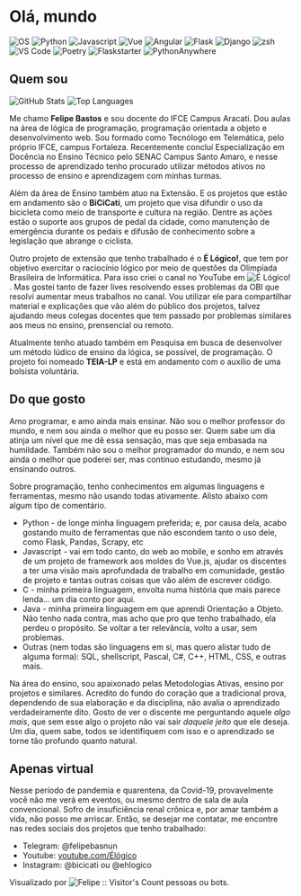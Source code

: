 # Olá, mundo

![OS](https://img.shields.io/badge/OS-GNU%2FLinux-blue)
![Python](https://img.shields.io/badge/Code-Python-blue)
![Javascript](https://img.shields.io/badge/Code-Javascript-blue)
![Vue](https://img.shields.io/badge/Framework-Vue-blue)
![Angular](https://img.shields.io/badge/Framework-Angular-blue)
![Flask](https://img.shields.io/badge/Framework-Flask-blue)
![Django](https://img.shields.io/badge/Framework-Django-blue)
![zsh](https://img.shields.io/badge/Shell-zsh-blue)
![VS Code](https://img.shields.io/badge/Editor-VS%2FCode-blue)
![Poetry](https://img.shields.io/badge/Tools-Poetry-blue)
![Flaskstarter](https://img.shields.io/badge/Tools-Flaskstarter-blue)
![PythonAnywhere](https://img.shields.io/badge/Cloud-PythonAnywhere-blue)

## Quem sou

![GitHub Stats](https://github-readme-stats.vercel.app/api?username=felipebastos&show_icons=true)
![Top Languages](https://github-readme-stats.vercel.app/api/top-langs/?username=felipebastos&show_icons=true)

Me chamo **Felipe Bastos** e sou docente do IFCE Campus Aracati. Dou aulas na área de lógica de programação, programação orientada a objeto e desenvolvimento web. Sou formado como Tecnólogo em Telemática, pelo próprio IFCE, campus Fortaleza. Recentemente concluí Especialização em Docência no Ensino Técnico pelo SENAC Campus Santo Amaro, e nesse processo de aprendizado tenho procurado utilizar métodos ativos no processo de ensino e aprendizagem com minhas turmas.

Além da área de Ensino também atuo na Extensão. E os projetos que estão em andamento são o **BiCiCati**, um projeto que visa difundir o uso da bicicleta como meio de transporte e cultura na região. Dentre as ações estão o suporte aos grupos de pedal da cidade, como manutenção de emergência durante os pedais e difusão de conhecimento sobre a legislação que abrange o ciclista.

Outro projeto de extensão que tenho trabalhado é o **É Lógico!**, que tem por objetivo exercitar o raciocínio lógico por meio de questões da Olimpíada Brasileira de Informática. Para isso criei o canal no YouTube em ![É Lógico!](https://www.youtube.com/Élógico). Mas gostei tanto de fazer lives resolvendo esses problemas da OBI que resolvi aumentar meus trabalhos no canal. Vou utilizar ele para compartilhar material e explicações que vão além do público dos projetos, talvez ajudando meus colegas docentes que tem passado por problemas similares aos meus no ensino, prensencial ou remoto.

Atualmente tenho atuado também em Pesquisa em busca de desenvolver um método lúdico de ensino da lógica, se possível, de programação. O projeto foi nomeado **TEIA-LP** e está em andamento com o auxílio de uma bolsista voluntária.

## Do que gosto

Amo programar, e amo ainda mais ensinar. Não sou o melhor professor do mundo, e nem sou ainda o melhor que eu posso ser. Quem sabe um dia atinja um nível que me dê essa sensação, mas que seja embasada na humildade. Também não sou o melhor programador do mundo, e nem sou ainda o melhor que poderei ser, mas continuo estudando, mesmo já ensinando outros.

Sobre programação, tenho conhecimentos em algumas linguagens e ferramentas, mesmo não usando todas ativamente. Alisto abaixo com algum tipo de comentário.

- Python - de longe minha linguagem preferida; e, por causa dela, acabo gostando muito de ferramentas que não escondem tanto o uso dele, como Flask, Pandas, Scrapy, etc
- Javascript - vai em todo canto, do web ao mobile, e sonho em através de um projeto de framework aos moldes do Vue.js, ajudar os discentes a ter uma visão mais aprofundada de trabalho em comunidade, gestão de projeto e tantas outras coisas que vão além de escrever código.
- C - minha primeira linguagem, envolta numa história que mais parece lenda... um dia conto por aqui.
- Java - minha primeira linguagem em que aprendi Orientação a Objeto. Não tenho nada contra, mas acho que pro que tenho trabalhado, ela perdeu o propósito. Se voltar a ter relevância, volto a usar, sem problemas.
- Outras (nem todas são linguagens em si, mas quero alistar tudo de alguma forma): SQL, shellscript, Pascal, C#, C++, HTML, CSS, e outras mais.

Na área do ensino, sou apaixonado pelas Metodologias Ativas, ensino por projetos e similares. Acredito do fundo do coração que a tradicional prova, dependendo de sua elaboração e da disciplina, não avalia o aprendizado verdadeiramente dito. Gosto de ver o discente me perguntando aquele *algo mais*, que sem esse algo o projeto não vai sair *daquele jeito* que ele deseja. Um dia, quem sabe, todos se identifiquem com isso e o aprendizado se torne tão profundo quanto natural.

## Apenas virtual

Nesse período de pandemia e quarentena, da Covid-19, provavelmente você não me verá em eventos, ou mesmo dentro de sala de aula convencional. Sofro de insuficiência renal crônica e, por amar também a vida, não posso me arriscar. Então, se desejar me contatar, me encontre nas redes sociais dos projetos que tenho trabalhado:

- Telegram: @felipebasnun
- Youtube: [youtube.com/Élógico](https://www.youtube.com/Élógico)
- Instagram: @bicicati ou @ehlogico

Visualizado por ![Felipe :: Visitor's Count](https://profile-counter.glitch.me/{felipebastos}/count.svg) pessoas ou bots.
